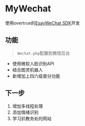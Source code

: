 # MyWechat

使用overtrue的[EsayWeChat SDK](https://github.com/overtrue/wechat)开发
## 功能
> `Wechat.php`配置到微信后台

* 使用微软人脸识别API
* 结合图灵机器人
* 新增加上四六级查分功能
## 下一步
1. 增加多线程处理
2. 添加情绪识别
3. 学习扒教务处的网站
